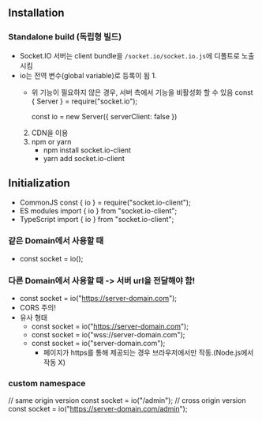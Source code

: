 ## Installation

### Standalone build (독립형 빌드)

- Socket.IO 서버는 client bundle을 `/socket.io/socket.io.js`에 디폴트로 노출시킴
- io는 전역 변수(global variable)로 등록이 됨
    1. 
    <script src="/socket.io/socket.io.js"></script>
    <script>
        const socket = io();
    </script>
    - 위 기능이 필요하지 않은 경우, 서버 측에서 기능을 비활성화 할 수 있음
        const { Server } = require("socket.io");

        const io = new Server({
            serverClient: false
        })
    2. CDN을 이용
        <script src="https://cdn.socket.io/4.6.0/socket.io.min.js" integrity="sha384-c79GN5VsunZvi+Q/WObgk2in0CbZsHnjEqvFxC5DxHn9lTfNce2WW6h2pH6u/kF+" crossorigin="anonymous"></script>
    3. npm or yarn
        - npm install socket.io-client
        - yarn add socket.io-client


## Initialization
- CommonJS
    const { io } = require("socket.io-client");
- ES modules
    import { io } from "socket.io-client";
- TypeScript
    import { io } from "socket.io-client";

### 같은 Domain에서 사용할 때
- const socket = io();

### 다른 Domain에서 사용할 때 -> 서버 url을 전달해야 함!
- const socket = io("https://server-domain.com");
- CORS 주의!
- 유사 형태
    - const socket = io("https://server-domain.com");
    - const socket = io("wss://server-domain.com");
    - const socket = io("server-domain.com");
        - 페이지가 https를 통해 제공되는 경우 브라우저에서만 작동.(Node.js에서 작동 X)


### custom namespace
// same origin version
const socket = io("/admin");
// cross origin version
const socket = io("https://server-domain.com/admin");








